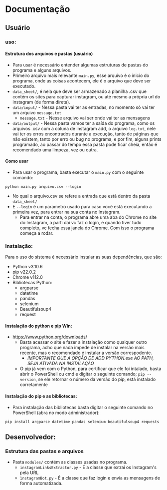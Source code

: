 
# Documentação




## Usuário

### uso:

#### Estrutura dos arquivos e pastas (usuário)
- Para usar é necessário entender algumas estruturas de pastas do programa e alguns arquivos.
- Primeiro arquivo mais relevante `main.py`, esse arquivo é o inicio do programa, onde as coisas acontecem, ele é o arquivo que deve ser executado.
- `data_sheet/`, é nela que deve ser armazenado a planilha .csv que contém os sites para capturar instagram, ou até mesmo a própria url do instagram (de forma direta).
- `data/input/` - Nessa pasta vai ter as entradas, no momento só vai ter um arquivo `message.txt`
    - `message.txt` - Nesse arquivo vai ser onde vai ter as mensagens
- `data/output/` - Nessa pasta vamos ter a saída do programa, como os arquivos .csv com a coluna de instagram add, o arquivo `log.txt`, nele vai ter os erros encontrados durante a execução, tanto de páginas que não existem, tanto por erro ou bug no programa, e por fim, alguns prints programado, ao passar do tempo essa pasta pode ficar cheia, então é recomendado uma limpeza, vez ou outra.

#### Como usar
- Para usar o programa, basta executar o `main.py` com o seguinte comando:
~~~
python main.py arquivo.csv --login
~~~
- No qual o arquivo.csv se refere a entrada que está dentro da pasta `data_sheet/`
- E `--login` é um parametro usado para caso você está executando a primeira vez, para entrar na sua conta no Instagram.
    - Para entrar na conta, o programa abre uma aba do Chrome no site do Instagram, a parti dai vc faz o login, e quando tiver tudo completo, vc fecha essa janela do Chrome. Com isso o programa começa a rodar.


### Instalação:

Para o uso do sistema é necessário instalar as suas dependências, que são:
- Python v3.10.6
- pip v22.0.2
- Chrome v112.0
- Bibliotecas Python:
    - argparse
    - datetime
    - pandas
    - selenium
    - Beautifulsoup4
    - request

#### Instalação do python e pip Win:
- https://www.python.org/downloads/
    - Basta acessar o site e fazer a instalação como qualquer outro programa, acho que nada impede de instalar na versão mais recente, mas o recomendado é instalar a versão correspodente.
        - *IMPORTANTE QUE A OPÇÃO DE ADD PYTHON.exe AO PATH, SEJA ATIVADA NA INSTALAÇÃO*
    - O pip já vem com o Python, para certificar que ele foi intalado, basta abrir o PowerShell ou cmd e digitar o seguinte comando; `pip --version`, se ele retornar o número da versão do pip, está instalado corretamente


#### Instalação do pip e as bibliotecas:
- Para instalação das bibliotecas basta digitar o seguinte comando no PowerShell (abra no modo administrador):
~~~
pip install argparse datetime pandas selenium beautifulsoup4 requests
~~~


## Desenvolvedor:

### Estrutura das pastas e arquivos
- Pasta `modules/` contém as classes usadas no programa.
    - `instagramLinksExtractor.py` - É a classe que extrai os Instagram's pela URL
    - `ìnstagramBot.py` - É a classe que faz login e envia as mensagens de forma automatizada.
